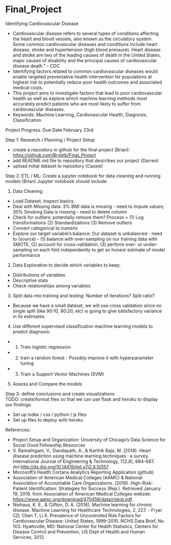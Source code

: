 # Final_Project 

Identifying Cardiovascular Disease
- Cardiovascular disease refers to several types of conditions affecting the heart and blood vessels, also known as the circulatory system. Some common cardiovascular diseases and conditions include heart disease, stroke and hypertension (high blood pressure). Heart disease and stroke are two of the leading causes of death in the United States, major causes of disability and the principal causes of cardiovascular disease death.” - CDC
- Identifying factors related to common cardiovascular diseases would enable targeted preventative health intervention for populations at highest risk to potentially reduce poor health outcomes and associated medical costs. 
- This project aims to investigate factors that lead to poor cardiovascular health as well as explore which machine learning methods most accurately predict patients who are most likely to suffer from cardiovascular diseases. 
- Keywords: Machine Learning, Cardiovascular Health, Diagnosis, Classification

Project Progress: Due Date February 23rd

Step 1: Research / Planning / Project Setup
- create a repository in github for the final project (Brian): https://github.com/Brybtb/Final_Project 
- add README.md file to repository that describes our project (Darren)
- upload initial dataset to repository (Cassie)

Step 2: ETL / ML: 
Create a jupyter notebook for data cleaning and running models (Brian)
Jupyter notebook should include:
1) Data Cleaning
- Load Dataset, inspect basics. 
- Deal with Missing data: 3% BMI data is missing -  need to Impute values; 30% Smoking Data is missing - need to delete column
- Check for outliers: potentially remove them? Process = (1) Log transformations (2) Standardizations (3) Remove outliers
- Convert categorical to numeric
- Explore our target variable’s balance:  Our dataset is unbalanced - need to (source) - (1) balance with over-sampling on our training data with SMOTE, (2) account for cross-validation, (3) perform over- or under-sampling on each fold independently to get an honest estimate of model performance
2) Data Exploration to decide which variables to keep:
- Distributions of variables
- Descriptive stats
- Check relationships among variables
3) Split data into training and testing: Number of iterations? Split ratio? 
- Because we have a small dataset, we will use cross validation since no single split (like 90:10, 80:20, etc) is going to give satisfactory variance in its estimates. 
4) Use different supervised classification machine learning models to predict diagnosis: 
- 1) Train logistic regression
- 2)  train a random forest - Possibly improve it with hyperparameter tuning
- 3) Train a Support Vector Machines (SVM)
5) Assess and Compare the models

Step 3: define conclusions and create visualizations <br>
TODO: create/format files so that we can use flask and heroku to display our findings:
- Set up index / css / python / js files
- Set up files to deploy with heroku
 
 
References: 
- Project Setup and Organization: University of Chicago’s Data Science for Social Good Fellowship Resources
- V. Ramalingam, V., Dandapath, A., & Karthik Raja, M. (2018). Heart disease prediction using machine learning techniques : a survey. International Journal of Engineering & Technology, 7(2.8), 684-687. doi:http://dx.doi.org/10.14419/ijet.v7i2.8.10557
- Microsoft’s Health Cortana Analytics Reporting Application (github)
- Association of American Medical Colleges (AAMC) & National Association of Accountable Care Organizations. (2016). High-Risk-Patient Identification: Strategies for Success (Rep.). Retrieved January 19, 2019, from Association of American Medical Colleges website: https://www.aamc.org/download/470456/data/riskid.pdf. 
- Niehaus, K. E., & Clifton, D. A. (2016). Machine learning for chronic disease. Machine Learning for Healthcare Technologies, 2, 227.  - Fryar CD, Chen T, Li X. Prevalence of Uncontrolled Risk Factors for Cardiovascular Disease: United States, 1999–2010. NCHS Data Brief, No. 103. Hyattsville, MD: National Center for Health Statistics, Centers for Disease Control and Prevention, US Dept of Health and Human Services; 2012.
